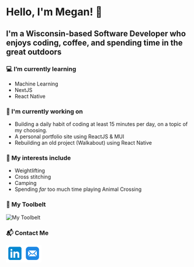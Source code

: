 # Hello, I'm Megan! 👋


## I'm a Wisconsin-based Software Developer who enjoys coding, coffee, and spending time in the great outdoors

### 💻 I’m currently learning

- Machine Learning
- NextJS
- React Native

### 💪 I'm currently working on

- Building a daily habit of coding at least 15 minutes per day, on a topic of my choosing.
- A personal portfolio site using ReactJS & MUI
- Rebuilding an old project (Walkabout) using React Native

### 💛 My interests include

- Weightlifting
- Cross stitching
- Camping
- Spending *far* too much time playing Animal Crossing

### 🔨 My Toolbelt

![My Toolbelt](https://skills.thijs.gg/icons?i=py,js,react,nextjs,mysql,html,css,docker,git)

### 📬 Contact Me

[![LinkedIn](assets/linkedin48.png)](https://www.linkedin.com/in/megan-cindric/)[![Email](assets/email48.png)](mailto:megancindric@gmail.com)
